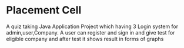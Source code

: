 # Placement Cell
A quiz taking Java Application Project which having 3 Login system for admin,user,Company.
A user can register and sign in and give test for eligible company and after test it shows result in forms of graphs 
